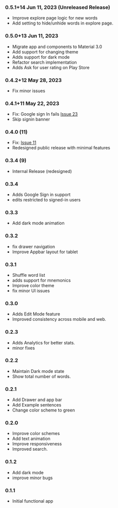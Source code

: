 ### 0.5.1+14 Jun 11, 2023 (Unreleased Release)

- Improve explore page logic for new words
- Add setting to hide/unhide words in explore page.

### 0.5.0+13 Jun 11, 2023

- Migrate app and components to Material 3.0
- Add support for changing theme
- Adds support for dark mode
- Refactor search implementation
- Adds Ask for user rating on Play Store

### 0.4.2+12 May 28, 2023

- Fix minor issues

### 0.4.1+11 May 22, 2023

- Fix: Google sign In fails [Issue 23](https://github.com/maheshmnj/vocabhub/issues/23)
- Skip signin banner

### 0.4.0 (11)

- Fix: [Issue 11](https://github.com/maheshmnj/vocabhub/issues/11)
- Redesigned public release with minimal features

### 0.3.4 (9)

- Internal Release (redesigned)

### 0.3.4

- Adds Google Sign in support
- edits restricted to signed-in users

### 0.3.3

- Add dark mode animation

### 0.3.2

- fix drawer navigation
- Improve Appbar layout for tablet

### 0.3.1

- Shuffle word list
- adds support for mnemonics
- Improve color theme
- fix minor UI issues

### 0.3.0

- Adds Edit Mode feature
- Improved consistency across mobile and web.

### 0.2.3

- Adds Analytics for better stats.
- minor fixes

### 0.2.2

- Maintain Dark mode state
- Show total number of words.

### 0.2.1

- Add Drawer and app bar
- Add Example sentences
- Change color scheme to green

### 0.2.0

- Improve color schemes
- Add text animation
- Improve responsiveness
- Improved search.

### 0.1.2

- Add dark mode
- improve minor bugs

### 0.1.1

- Initial functional app
